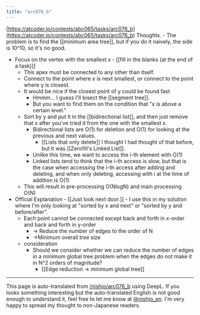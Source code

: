 ```yaml
---
title: "arc076_b"
---
```


[https://atcoder.jp/contests/abc065/tasks/arc076_b](https://atcoder.jp/contests/abc065/tasks/arc076_b)
Thoughts.
    - The problem is to find the [[minimum area tree]], but if you do it naively, the side is 10^10, so it's no good.
- Focus on the vertex with the smallest x
        - [[fill in the blanks (at the end of a task)]]
    - This apex must be connected to any other than itself.
    - Connect to the point where x is next smallest, or connect to the point where y is closest.
    - It would be nice if the closest point of y could be found fast
        - Hmmm... I guess I'll bisect the [[segment tree]].
        - But you want to find them on the condition that "x is above a certain level."
    - Sort by y and put it in the [[bidirectional list]], and then just remove that x after you've tried it from the one with the smallest x.
        - Bidirectional lists are O(1) for deletion and O(1) for looking at the previous and next values.
            - [[Lists that only delete]] I thought I had thought of that before, but it was [[Zerofill's Linked List]].
        - Unlike this time, we want to access the i-th element with O(1)
        - Linked lists tend to think that the i-th access is slow, but that is the case when accessing the i-th access after adding and deleting, and when only deleting, accessing with i at the time of addition is O(1)
    - This will result in pre-processing O(NlogN) and main processing O(N)
- Official Explanation
        - [[Just look next door.]]
        - I use this in my solution where I'm only looking at "sorted by x and next" or "sorted by y and before/after".
    - Each point cannot be connected except back and forth in x-order and back and forth in y-order
        - → Reduce the number of edges to the order of N
        - →Minimum overall tree size
    - consideration
        - Should we consider whether we can reduce the number of edges in a minimum global tree problem when the edges do not make it in N^2 orders of magnitude?
            - [[Edge reduction → minimum global tree]]

---
This page is auto-translated from [/nishio/arc076_b](https://scrapbox.io/nishio/arc076_b) using DeepL. If you looks something interesting but the auto-translated English is not good enough to understand it, feel free to let me know at [@nishio_en](https://twitter.com/nishio_en). I'm very happy to spread my thought to non-Japanese readers.
